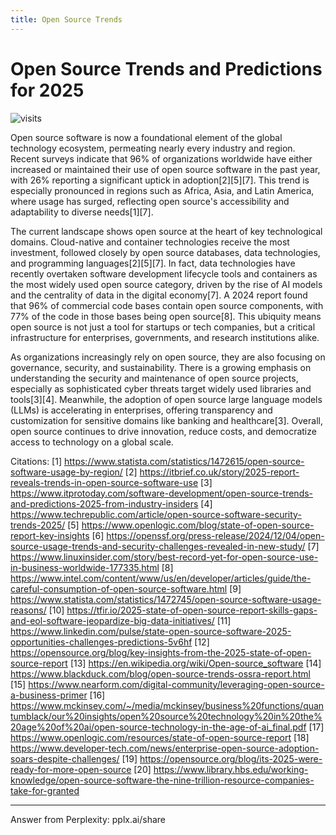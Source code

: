```yaml
---
title: Open Source Trends
---
```



# Open Source Trends and Predictions for 2025

![visits](https://visit-counter.vercel.app/counter.png?page=https%3A%2F%2Fselwynpolit.github.io%2Fdemo2%2Fopen_source_trends&s=16&c=030303&bg=00000000&no=5&ff=electrolize&tb=&ta=+Views)

Open source software is now a foundational element of the global technology ecosystem, permeating nearly every industry and region. Recent surveys indicate that 96% of organizations worldwide have either increased or maintained their use of open source software in the past year, with 26% reporting a significant uptick in adoption[2][5][7]. This trend is especially pronounced in regions such as Africa, Asia, and Latin America, where usage has surged, reflecting open source's accessibility and adaptability to diverse needs[1][7].

The current landscape shows open source at the heart of key technological domains. Cloud-native and container technologies receive the most investment, followed closely by open source databases, data technologies, and programming languages[2][5][7]. In fact, data technologies have recently overtaken software development lifecycle tools and containers as the most widely used open source category, driven by the rise of AI models and the centrality of data in the digital economy[7]. A 2024 report found that 96% of commercial code bases contain open source components, with 77% of the code in those bases being open source[8]. This ubiquity means open source is not just a tool for startups or tech companies, but a critical infrastructure for enterprises, governments, and research institutions alike.

As organizations increasingly rely on open source, they are also focusing on governance, security, and sustainability. There is a growing emphasis on understanding the security and maintenance of open source projects, especially as sophisticated cyber threats target widely used libraries and tools[3][4]. Meanwhile, the adoption of open source large language models (LLMs) is accelerating in enterprises, offering transparency and customization for sensitive domains like banking and healthcare[3]. Overall, open source continues to drive innovation, reduce costs, and democratize access to technology on a global scale.

Citations:
[1] https://www.statista.com/statistics/1472615/open-source-software-usage-by-region/
[2] https://itbrief.co.uk/story/2025-report-reveals-trends-in-open-source-software-use
[3] https://www.itprotoday.com/software-development/open-source-trends-and-predictions-2025-from-industry-insiders
[4] https://www.techrepublic.com/article/open-source-software-security-trends-2025/
[5] https://www.openlogic.com/blog/state-of-open-source-report-key-insights
[6] https://openssf.org/press-release/2024/12/04/open-source-usage-trends-and-security-challenges-revealed-in-new-study/
[7] https://www.linuxinsider.com/story/best-record-yet-for-open-source-use-in-business-worldwide-177335.html
[8] https://www.intel.com/content/www/us/en/developer/articles/guide/the-careful-consumption-of-open-source-software.html
[9] https://www.statista.com/statistics/1472745/open-source-software-usage-reasons/
[10] https://tfir.io/2025-state-of-open-source-report-skills-gaps-and-eol-software-jeopardize-big-data-initiatives/
[11] https://www.linkedin.com/pulse/state-open-source-software-2025-opportunities-challenges-predictions-5v6hf
[12] https://opensource.org/blog/key-insights-from-the-2025-state-of-open-source-report
[13] https://en.wikipedia.org/wiki/Open-source_software
[14] https://www.blackduck.com/blog/open-source-trends-ossra-report.html
[15] https://www.nearform.com/digital-community/leveraging-open-source-a-business-primer
[16] https://www.mckinsey.com/~/media/mckinsey/business%20functions/quantumblack/our%20insights/open%20source%20technology%20in%20the%20age%20of%20ai/open-source-technology-in-the-age-of-ai_final.pdf
[17] https://www.openlogic.com/resources/state-of-open-source-report
[18] https://www.developer-tech.com/news/enterprise-open-source-adoption-soars-despite-challenges/
[19] https://opensource.org/blog/its-2025-were-ready-for-more-open-source
[20] https://www.library.hbs.edu/working-knowledge/open-source-software-the-nine-trillion-resource-companies-take-for-granted

---
Answer from Perplexity: pplx.ai/share